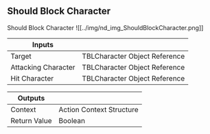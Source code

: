 ## Should Block Character
Should Block Character
![[../img/nd_img_ShouldBlockCharacter.png]]

|Inputs||
|--|--|
| Target | TBLCharacter Object Reference |
| Attacking Character | TBLCharacter Object Reference |
| Hit Character | TBLCharacter Object Reference |

|Outputs||
|--|--|
| Context | Action Context Structure |
| Return Value | Boolean |
